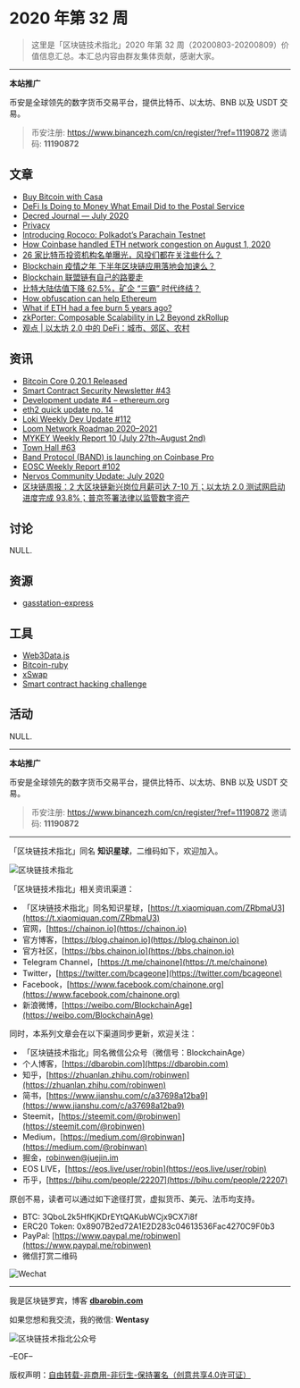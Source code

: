 # 2020 年第 32 周

> 这里是「区块链技术指北」2020 年第 32 周（20200803-20200809）价值信息汇总。本汇总内容由群友集体贡献，感谢大家。

***

**本站推广**

币安是全球领先的数字货币交易平台，提供比特币、以太坊、BNB 以及 USDT 交易。

> 币安注册: https://www.binancezh.com/cn/register/?ref=11190872
> 邀请码: **11190872**

## 文章

* [Buy Bitcoin with Casa](https://bbs.chainon.io/d/6112)
* [DeFi Is Doing to Money What Email Did to the Postal Service](https://bbs.chainon.io/d/6114)
* [Decred Journal — July 2020](https://bbs.chainon.io/d/6115)
* [Privacy](https://bbs.chainon.io/d/6122)
* [Introducing Rococo: Polkadot’s Parachain Testnet](https://bbs.chainon.io/d/6123)
* [How Coinbase handled ETH network congestion on August 1, 2020](https://bbs.chainon.io/d/6125)
* [26 家比特币投资机构名单曝光，风投们都在关注些什么？](https://bbs.chainon.io/d/6128)
* [Blockchain 疫情之年 下半年区块链应用落地会加速么？](https://bbs.chainon.io/d/6129)
* [Blockchain 联盟链有自己的路要走](https://bbs.chainon.io/d/6130)
* [比特大陆估值下降 62.5%，矿企 “三霸” 时代终结？](https://bbs.chainon.io/d/6131)
* [How obfuscation can help Ethereum](https://bbs.chainon.io/d/6133)
* [What if ETH had a fee burn 5 years ago?](https://bbs.chainon.io/d/6134)
* [zkPorter: Composable Scalability in L2 Beyond zkRollup](https://bbs.chainon.io/d/6135)
* [观点 | 以太坊 2.0 中的 DeFi：城市、郊区、农村](https://bbs.chainon.io/d/6136)

## 资讯

* [Bitcoin Core 0.20.1 Released](https://bbs.chainon.io/d/6111)
* [Smart Contract Security Newsletter #43](https://bbs.chainon.io/d/6113)
* [Development update #4 – ethereum.org](https://bbs.chainon.io/d/6116)
* [eth2 quick update no. 14](https://bbs.chainon.io/d/6117)
* [Loki Weekly Dev Update #112](https://bbs.chainon.io/d/6118)
* [Loom Network Roadmap 2020–2021](https://bbs.chainon.io/d/6119)
* [MYKEY Weekly Report 10 (July 27th~August 2nd)](https://bbs.chainon.io/d/6120)
* [Town Hall #63](https://bbs.chainon.io/d/6121)
* [Band Protocol (BAND) is launching on Coinbase Pro](https://bbs.chainon.io/d/6124)
* [EOSC Weekly Report #102](https://bbs.chainon.io/d/6126)
* [Nervos Community Update: July 2020](https://bbs.chainon.io/d/6127)
* [区块链周报：2 大区块链新兴岗位月薪可达 7-10 万；以太坊 2.0 测试网启动进度完成 93.8%；普京签署法律以监管数字资产](https://bbs.chainon.io/d/6132)

## 讨论

NULL.

## 资源

* [gasstation-express](https://bbs.chainon.io/d/6139)

## 工具

* [Web3Data.js](https://bbs.chainon.io/d/6137)
* [Bitcoin-ruby](https://bbs.chainon.io/d/6138)
* [xSwap](https://bbs.chainon.io/d/6140)
* [Smart contract hacking challenge](https://bbs.chainon.io/d/6141)

## 活动

NULL.

***

**本站推广**

币安是全球领先的数字货币交易平台，提供比特币、以太坊、BNB 以及 USDT 交易。

> 币安注册: https://www.binancezh.com/cn/register/?ref=11190872
> 邀请码: **11190872**

***

「区块链技术指北」同名 **知识星球**，二维码如下，欢迎加入。

![区块链技术指北](https://cdn.dbarobin.com/3YzonTR.png)

「区块链技术指北」相关资讯渠道：

* 「区块链技术指北」同名知识星球，[https://t.xiaomiquan.com/ZRbmaU3](https://t.xiaomiquan.com/ZRbmaU3)
* 官网，[https://chainon.io](https://chainon.io)
* 官方博客，[https://blog.chainon.io](https://blog.chainon.io)
* 官方社区，[https://bbs.chainon.io](https://bbs.chainon.io)
* Telegram Channel，[https://t.me/chainone](https://t.me/chainone)
* Twitter，[https://twitter.com/bcageone](https://twitter.com/bcageone)
* Facebook，[https://www.facebook.com/chainone.org](https://www.facebook.com/chainone.org)
* 新浪微博，[https://weibo.com/BlockchainAge](https://weibo.com/BlockchainAge)

同时，本系列文章会在以下渠道同步更新，欢迎关注：

* 「区块链技术指北」同名微信公众号（微信号：BlockchainAge）
* 个人博客，[https://dbarobin.com](https://dbarobin.com)
* 知乎，[https://zhuanlan.zhihu.com/robinwen](https://zhuanlan.zhihu.com/robinwen)
* 简书，[https://www.jianshu.com/c/a37698a12ba9](https://www.jianshu.com/c/a37698a12ba9)
* Steemit，[https://steemit.com/@robinwen](https://steemit.com/@robinwen)
* Medium，[https://medium.com/@robinwan](https://medium.com/@robinwan)
* 掘金，[robinwen@juejin.im](https://juejin.im/user/5673ccae60b2260ee435f89a/posts)
* EOS LIVE，[https://eos.live/user/robin](https://eos.live/user/robin)
* 币乎，[https://bihu.com/people/22207](https://bihu.com/people/22207)

原创不易，读者可以通过如下途径打赏，虚拟货币、美元、法币均支持。

* BTC: 3QboL2k5HfKjKDrEYtQAKubWCjx9CX7i8f
* ERC20 Token: 0x8907B2ed72A1E2D283c04613536Fac4270C9F0b3
* PayPal: [https://www.paypal.me/robinwen](https://www.paypal.me/robinwen)
* 微信打赏二维码

![Wechat](https://cdn.dbarobin.com/SzoNl5b.jpg)

***

我是区块链罗宾，博客 **[dbarobin.com](https://dbarobin.com/)**

如果您想和我交流，我的微信: **Wentasy**

![区块链技术指北公众号](https://cdn.dbarobin.com/w0wignb.png)

–EOF–

版权声明：[自由转载-非商用-非衍生-保持署名（创意共享4.0许可证）](http://creativecommons.org/licenses/by-nc-nd/4.0/deed.zh)